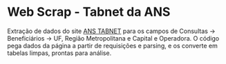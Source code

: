 # Web Scrap - Tabnet da ANS

Extração de dados do site [ANS TABNET](http://www.ans.gov.br/anstabnet/index.htm) para os campos de Consultas -> Beneficiários -> UF, Região Metropolitana e Capital e Operadora. O código pega dados da página a partir de requisições e parsing, e os converte em tabelas limpas, prontas para análise.

